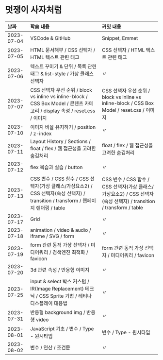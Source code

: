# 멋쟁이 사자처럼

| 날짜       | 학습 내용                                                                                                                            | 커밋 내용                                                                                                          |
| :--------- | :----------------------------------------------------------------------------------------------------------------------------------- | :----------------------------------------------------------------------------------------------------------------- |
| 2023-07-04 | VSCode & GitHub                                                                                                                      | Snippet, Emmet                                                                                                     |
| 2023-07-05 | HTML 문서해부 / CSS 선택자 / HTML 텍스트 관련 태그                                                                                   | CSS 선택자 / HTML 텍스트 관련 태그                                                                                 |
| 2023-07-06 | 텍스트 꾸미기 & 단위 / 목록 관련 태그 & list-style / 가상 클래스 선택자                                                              | 〃                                                                                                                 |
| 2023-07-07 | CSS 선택자 우선 순위 / block vs inline vs inline-block / CSS Box Model / 콘텐츠 카테고리 / display 속성 / reset.css / 이미지         | CSS 선택자 우선 순위 / block vs inline vs inline-block / CSS Box Model / reset.css / 이미지                        |
| 2023-07-10 | 이미지 비율 유지하기 / position / z-index                                                                                            | 〃                                                                                                                 |
| 2023-07-11 | Layout History / Sections / float / flex / 웹 접근성을 고려한 숨김처리                                                               | float / flex / 웹 접근성을 고려한 숨김처리                                                                         |
| 2023-07-12 | flex 복습과 실습 / button                                                                                                            | 〃                                                                                                                 |
| 2023-07-13 | CSS 변수 / CSS 함수 / CSS 선택자(가상 클래스/가상요소2) / CSS 선택자(속성 선택자) / transition / transform / 웹페이지 렌더링 / table | CSS 변수 / CSS 함수 / CSS 선택자(가상 클래스/가상요소2) / CSS 선택자(속성 선택자) / transition / transform / table |
| 2023-07-17 | Grid                                                                                                                                 | 〃                                                                                                                 |
| 2023-07-18 | animation / video & audio / iframe / SVG / form                                                                                      | 〃                                                                                                                 |
| 2023-07-19 | form 관련 동적 가상 선택자 / 미디어쿼리 / 검색엔진 최적화 / favicon                                                                  | form 관련 동적 가상 선택자 / 미디어쿼리 / favicon                                                                  |
| 2023-07-20 | 3d 관련 속성 / 반응형 이미지                                                                                                         | 〃                                                                                                                 |
| 2023-07-25 | input & select 박스 커스텀 / IR(Image Replacement) 테크닉 / CSS Sprite 기법 / 레티나 디스플레이 대응법                               | 〃                                                                                                                 |
| 2023-07-31 | 반응형 background img / 반응형 video                                                                                                 | 〃                                                                                                                 |
| 2023-08-01 | JavaScript 기초 / 변수 / Type - 원시타입                                                                                             | 변수 / Type - 원시타입                                                                                             |
| 2023-08-02 | 변수 / 연산 / 조건문                                                                                                                 | 〃                                                                                                                 |
